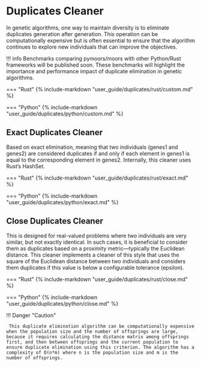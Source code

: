 
# Duplicates Cleaner

In genetic algorithms, one way to maintain diversity is to eliminate duplicates generation after generation. This operation can be computationally expensive but is often essential to ensure that the algorithm continues to explore new individuals that can improve the objectives.

!!! info
    Benchmarks comparing pymoors/moors with other Python/Rust frameworks will be published soon. These benchmarks will highlight the importance and performance impact of duplicate elimination in genetic algorithms.

=== "Rust"
    {% include-markdown "user_guide/duplicates/rust/custom.md" %}

=== "Python"
    {% include-markdown "user_guide/duplicates/python/custom.md" %}


## Exact Duplicates Cleaner

Based on exact elimination, meaning that two individuals (genes1 and genes2) are considered duplicates if and only if each element in genes1 is equal to the corresponding element in genes2. Internally, this cleaner uses Rust’s HashSet.

=== "Rust"
    {% include-markdown "user_guide/duplicates/rust/exact.md" %}

=== "Python"
    {% include-markdown "user_guide/duplicates/python/exact.md" %}

## Close Duplicates Cleaner

This is designed for real-valued problems where two individuals are very similar, but not exactly identical. In such cases, it is beneficial to consider them as duplicates based on a proximity metric—typically the Euclidean distance. This cleaner implements a cleaner of this style that uses the square of the Euclidean distance between two individuals and considers them duplicates if this value is below a configurable tolerance (epsilon).

=== "Rust"
    {% include-markdown "user_guide/duplicates/rust/close.md" %}

=== "Python"
    {% include-markdown "user_guide/duplicates/python/close.md" %}

!!! Danger "Caution"

     This duplicate elimination algorithm can be computationally expensive when the population size and the number of offsprings are large, because it requires calculating the distance matrix among offsprings first, and then between offsprings and the current population to ensure duplicate elimination using this criterion. The algorithm has a complexity of O(n*m) where n is the population size and m is the number of offsprings.
